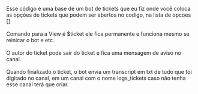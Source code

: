 Esse código é uma base de um bot de tickets que eu fiz onde você coloca as opções de tickets que podem ser abertos no codigo, na lista de opcoes []<br>
<br>
Comando para a View é $ticket ele fica permanente e funciona mesmo se reinicar o bot e etc.<br>
<br>
O autor do ticket pode sair do ticket e fica uma mensagem de aviso no canal. <br>
<br>
Quando finalizado o ticket, o bot envia um transcript em txt de tudo que foi digitado no canal, em um canal com o nome logs_tickets caso não tenha esse canal terá que criar.
